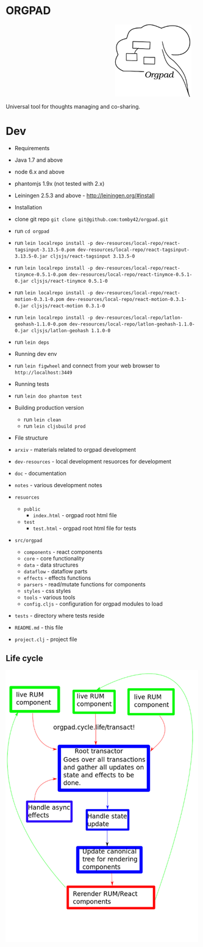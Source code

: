 # ORGPAD

                                         <img width="200px" height="190px" src="notes/orgpad2.png?raw=true" />

Universal tool for thoughts managing and co-sharing.

# Dev

* Requirements
 * Java 1.7 and above
 * node 6.x and above
 * phantomjs 1.9x (not tested with 2.x)
 * Leiningen 2.5.3 and above - http://leiningen.org/#install

* Installation
 * clone git repo `git clone git@github.com:tomby42/orgpad.git`
 * run `cd orgpad`
 * run `lein localrepo install -p dev-resources/local-repo/react-tagsinput-3.13.5-0.pom dev-resources/local-repo/react-tagsinput-3.13.5-0.jar cljsjs/react-tagsinput 3.13.5-0`
 * run `lein localrepo install -p dev-resources/local-repo/react-tinymce-0.5.1-0.pom dev-resources/local-repo/react-tinymce-0.5.1-0.jar cljsjs/react-tinymce 0.5.1-0`
 * run `lein localrepo install -p dev-resources/local-repo/react-motion-0.3.1-0.pom dev-resources/local-repo/react-motion-0.3.1-0.jar cljsjs/react-motion 0.3.1-0`
 * run `lein localrepo install -p dev-resources/local-repo/latlon-geohash-1.1.0-0.pom dev-resources/local-repo/latlon-geohash-1.1.0-0.jar cljsjs/latlon-geohash 1.1.0-0`
 * run `lein deps`
 
* Running dev env
 * run `lein figwheel` and connect from your web browser to `http://localhost:3449`

* Running tests
 * run `lein doo phantom test`

* Building production version
  * run `lein clean`
  * run `lein cljsbuild prod`

* File structure
 * `arxiv` - materials related to orgpad development
 * `dev-resources` - local development resuorces for development
 * `doc` - documentation
 * `notes` - various development notes
 * `resuorces`
   * `public`
     * `index.html` - orgpad root html file
   * `test`
     * `test.html` - orgpad root html file for tests
 * `src/orgpad`
     * `components` - react components
     * `core` - core functionality
     * `data` - data structures
     * `dataflow` - dataflow parts
     * `effects` - effects functions
     * `parsers` - read/mutate functions for components
     * `styles` - css styles
     * `tools` - various tools
     * `config.cljs` - configuration for orgpad modules to load
 * `tests` - directory where tests reside
 * `README.md` - this file
 * `project.clj` - project file

## Life cycle
![Life cycle](notes/life-cycle.png?raw=true)